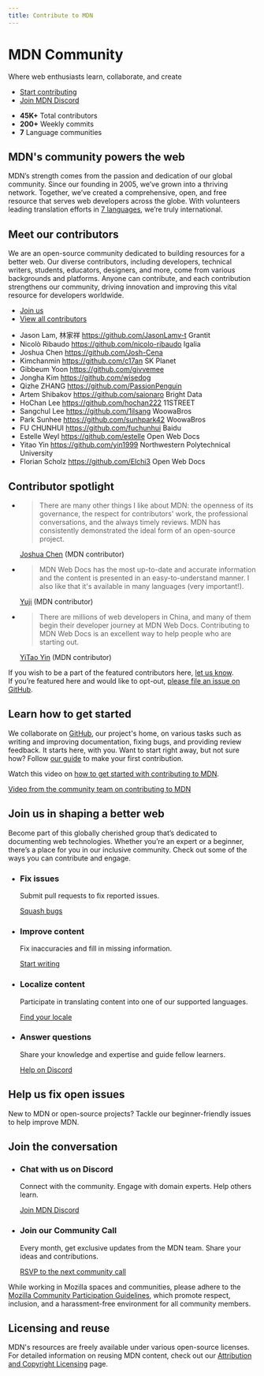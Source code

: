```yaml
---
title: Contribute to MDN
---
```


# MDN Community

Where web enthusiasts learn, collaborate, and create

- [Start contributing](#join_us_in_shaping_a_better_web)
- [Join MDN Discord](https://mdn.dev/discord)

<!--  -->

- **45K+** Total contributors
- **200+** Weekly commits
- **7** Language communities

## MDN's community powers the web

MDN’s strength comes from the passion and dedication of our global community.
Since our founding in 2005, we’ve grown into a thriving network. Together, we’ve
created a comprehensive, open, and free resource that serves web developers
across the globe. With volunteers leading translation efforts in
[7 languages](/en-US/docs/MDN/Community/Contributing/Translated_content), we’re
truly international.

## Meet our contributors

We are an open-source community dedicated to building resources for a better
web. Our diverse contributors, including developers, technical writers,
students, educators, designers, and more, come from various backgrounds and
platforms. Anyone can contribute, and each contribution strengthens our
community, driving innovation and improving this vital resource for developers
worldwide.

- [Join us](/en-US/docs/MDN/Community/Contributing/Getting_started)
- [View all contributors](https://github.com/mdn/content/graphs/contributors)

<contributor-list>

- Jason Lam, 林家祥 https://github.com/JasonLamv-t Grantit
- Nicolò Ribaudo https://github.com/nicolo-ribaudo Igalia
- Joshua Chen https://github.com/Josh-Cena
- Kimchanmin https://github.com/c17an SK Planet
- Gibbeum Yoon https://github.com/givvemee
- Jongha Kim https://github.com/wisedog
- Qizhe ZHANG https://github.com/PassionPenguin
- Artem Shibakov https://github.com/saionaro Bright Data
- HoChan Lee https://github.com/hochan222 11STREET
- Sangchul Lee https://github.com/1ilsang WoowaBros
- Park Sunhee https://github.com/sunhpark42 WoowaBros
- FU CHUNHUI https://github.com/fuchunhui Baidu
- Estelle Weyl https://github.com/estelle Open Web Docs
- Yitao Yin https://github.com/yin1999 Northwestern Polytechnical University
- Florian Scholz https://github.com/Elchi3 Open Web Docs

</contributor-list>

## Contributor spotlight

- > There are many other things I like about MDN: the openness of its
  > governance, the respect for contributors' work, the professional
  > conversations, and the always timely reviews. MDN has consistently
  > demonstrated the ideal form of an open-source project.

  [Joshua Chen](/en-US/community/spotlight/joshua-chen) (MDN contributor)

- > MDN Web Docs has the most up-to-date and accurate information and the
  > content is presented in an easy-to-understand manner. I also like that it's
  > available in many languages (very important!).

  [Yuji](/en-US/community/spotlight/yuji) (MDN contributor)

- > There are millions of web developers in China, and many of them begin their
  > developer journey at MDN Web Docs. Contributing to MDN Web Docs is an
  > excellent way to help people who are starting out.

  [YiTao Yin](/en-US/community/spotlight/yitao-yin) (MDN contributor)

If you wish to be a part of the featured contributors here,
[let us know](https://forms.gle/7yk13Nn1WRLnuLvy5).<br> If you’re featured here
and would like to opt-out,
[please file an issue on GitHub](https://github.com/mdn/content/issues/new?assignees=&labels=needs+triage&projects=&template=content-bug.yml).

## Learn how to get started

We collaborate on [GitHub](https://github.com/mdn), our project's home, on
various tasks such as writing and improving documentation, fixing bugs, and
providing review feedback. It starts here, with you. Want to start right away,
but not sure how? Follow
[our guide](https://github.com/mdn/content/blob/main/CONTRIBUTING.md#mdn-web-docs-contribution-guide)
to make your first contribution.

Watch this video on
[how to get started with contributing to MDN](https://www.youtube.com/watch?v=Xnhnu7PViQE).

[Video from the community team on contributing to MDN](https://www.youtube.com/watch?v=Xnhnu7PViQE)

## Join us in shaping a better web

Become part of this globally cherished group that’s dedicated to documenting web
technologies. Whether you’re an expert or a beginner, there’s a place for you in
our inclusive community. Check out some of the ways you can contribute and
engage.

- ### Fix issues

  Submit pull requests to fix reported issues.

  [Squash bugs](https://github.com/mdn/content/issues)

- ### Improve content

  Fix inaccuracies and fill in missing information.

  [Start writing](https://github.com/mdn/content/#readme)

- ### Localize content

  Participate in translating content into one of our supported languages.

  [Find your locale](/en-US/docs/MDN/Community/Contributing/Translated_content#active_locales)

- ### Answer questions

  Share your knowledge and expertise and guide fellow learners.

  [Help on Discord](https://mdn.dev/discord)

## Help us fix open issues

New to MDN or open-source projects? Tackle our beginner-friendly issues to help
improve MDN.

## Join the conversation

- ### Chat with us on Discord

  Connect with the community. Engage with domain experts. Help others learn.

  [Join MDN Discord](https://mdn.dev/discord)

- ### Join our Community Call

  Every month, get exclusive updates from the MDN team. Share your ideas and
  contributions.

  [RSVP to the next community call](https://github.com/mdn/community-meetings?tab=readme-ov-file#mdn-community-meetings)

While working in Mozilla spaces and communities, please adhere to the
[Mozilla Community Participation Guidelines](https://www.mozilla.org/about/governance/policies/participation/),
which promote respect, inclusion, and a harassment-free environment for all
community members.

## Licensing and reuse

MDN's resources are freely available under various open-source licenses. For
detailed information on reusing MDN content, check out our
[Attribution and Copyright Licensing](https://developer.mozilla.org/en-US/docs/MDN/About#using_mdn_web_docs_content)
page.
